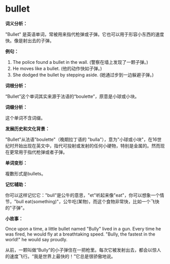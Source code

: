 # bullet

**词义分析：**

  

"Bullet" 是英语单词，常被用来指代枪弹或子弹。它也可以用于形容小东西的速度快。像是射出去的子弹。

  

**例句：**

  

1.  The police found a bullet in the wall. (警察在墙上发现了一颗子弹。)
2.  He moves like a bullet. (他的动作快如子弹。)
3.  She dodged the bullet by stepping aside. (她通过步到一边躲避子弹。)

  

**词根分析：**

  

“Bullet”这个单词其实来源于法语的“boulette”，原意是小球或小块。

  

**词缀分析：**

  

这个单词不含词缀。

  

**发展历史和文化背景：**

  

"Bullet"从法语"boulette"（晚期拉丁语的 "bulla"），意为"小球或小块"，在16世纪时开始出现在英文中，指代可投射或发射的任何小硬物，特别是金属的。然而现在更常用于指代枪弹或者子弹。

  

**单词变形：**

  

複數形式是bullets。

  

**记忆辅助：**

  

你可以这样记忆它："bull"是公牛的意思，"et"听起来像"eat"，你可以想象一个情节，"bull eat(something)"，公牛吃(某物)，而这个食物非常快，比如一个飞快的"子弹"。

  

**小故事：**

  

Once upon a time, a little bullet named "Bully" lived in a gun. Every time he was fired, he would fly at a breathtaking speed. "Bully, the fastest in the world!" he would say proudly.

  

从前，一颗叫做“Bully”的小子弹住在一把枪里。每次它被发射出去，都会以惊人的速度飞行。“我是世界上最快的！”它总是很骄傲地说。
